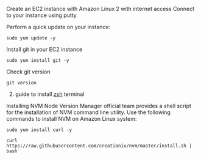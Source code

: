 


Create an EC2 instance with Amazon Linux 2 with internet access
Connect to your instance using putty
 
Perform a quick update on your instance:
```
sudo yum update -y
 ```

Install git in your EC2 instance
```
sudo yum install git -y
```

Check git version
```
git version
```

2. guide to install [zsh](https://blog.devops.dev/installing-zsh-oh-my-zsh-on-amazon-ec2-amazon-linux-2-ami-88b5fc83109) terminal

Installing NVM
Node Version Manager official team provides a shell script for the installation of NVM command line utility. Use the following commands to install NVM on Amazon Linux system:

```
sudo yum install curl -y 
```
```
curl https://raw.githubusercontent.com/creationix/nvm/master/install.sh | bash   
```

